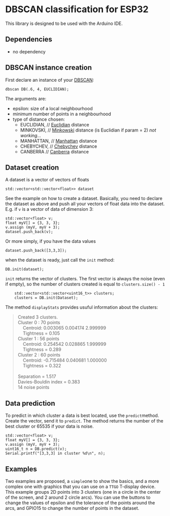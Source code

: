 # DBSCAN classification for ESP32
This library is designed to be used with the Arduino IDE.

## Dependencies
* no dependency

## DBSCAN instance creation
First declare an instance of your [DBSCAN](https://en.wikipedia.org/wiki/DBSCAN):
```
dbscan DB(.6, 4, EUCLIDIAN);
```
The arguments are:
* epsilon: size of a local neighbourhood
* minimum number of points in a neighbourhood
* type of distance chosen:
	*  EUCLIDIAN,  // [Euclidian](https://en.wikipedia.org/wiki/Euclidean_space#Distance_and_length) distance
	*  MINKOVSKI,  // [Minkowski](https://en.wikipedia.org/wiki/Minkowski_distance) distance (is Euclidian if param = 2) _not working..._
	*  MANHATTAN,  // [Manhattan](https://en.wikipedia.org/wiki/Taxicab_geometry) distance
	*  CHEBYCHEV,  // [Chebychev](https://en.wikipedia.org/wiki/Chebyshev_distance) distance
	*  CANBERRA    // [Canberra](https://en.wikipedia.org/wiki/Canberra_distance) distance

## Dataset creation
A dataset is a vector of vectors of floats
```
std::vector<std::vector<float>> dataset
```
See the example on how to create a dataset. Basically, you need to declare the dataset as above and push all your vectors of float data into the dataset. E.g. if `v` is a vector of data of dimension 3:
```
std::vector<float> v;
float myV[] = {3, 3, 3};
v.assign (myV, myV + 3);
dataset.push_back(v);
```
Or more simply, if you have the data values
```
dataset.push_back([3,3,3]);
```

when the dataset is ready, just call the `init` method:
```
DB.init(dataset);
```
`init` returns the vector of clusters. The first vector is always the noise (even if empty), so the number of clusters created is equal to `clusters.size() - 1`
```
    std::vector<std::vector<uint16_t>> clusters;
    clusters = DB.init(Dataset);
```
The method `displayStats` provides usuful information about the clusters:
> Created 3 clusters.<br>
> Cluster 0 : 70 points<br>
> 	&nbsp;&nbsp;&nbsp;&nbsp;Centroid: 0.003065 0.004174 2.999999 <br>
> 	&nbsp;&nbsp;&nbsp;&nbsp;Tightness = 0.105<br>
> Cluster 1 : 56 points<br>
> 	&nbsp;&nbsp;&nbsp;&nbsp;Centroid: 0.254542 0.028865 1.999999 <br>
> 	&nbsp;&nbsp;&nbsp;&nbsp;Tightness = 0.289<br>
> Cluster 2 : 60 points<br>
> 	&nbsp;&nbsp;&nbsp;&nbsp;Centroid: -0.715484 0.040681 1.000000 <br>
> 	&nbsp;&nbsp;&nbsp;&nbsp;Tightness = 0.322<br>
> <br>
> Separation = 1.517<br>
> Davies-Bouldin index = 0.383<br>
> 14 noise points<br>

## Data prediction
To predict in which cluster a data is best located, use the `predict`method. Create the vector, send it to `predict`. The method returns the number of the best cluster or 65535 if your data is noise.
```
std::vector<float> v;
float myV[] = {3, 3, 3};
v.assign (myV, myV + 3);
uint16_t n = DB.predict(v);
Serial.printf("[3,3,3] in cluster %d\n", n);
```

## Examples
Two examples are proposed, a `simple`one to show the basics, and a more complex one with graphics that you can use on a `TTGO` T-display device. This example groups 2D points into 3 clusters (one in a circle in the center of the screen, and 2 around 2 circle arcs). You can use the buttons to change the values of epsilon and the tolerance of the points around the arcs, and GPIO15 to change the number of points in the dataset.
  